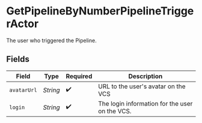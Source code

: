 # GetPipelineByNumberPipelineTriggerActor

The user who triggered the Pipeline.


## Fields

| Field                                          | Type                                           | Required                                       | Description                                    |
| ---------------------------------------------- | ---------------------------------------------- | ---------------------------------------------- | ---------------------------------------------- |
| `avatarUrl`                                    | *String*                                       | :heavy_check_mark:                             | URL to the user's avatar on the VCS            |
| `login`                                        | *String*                                       | :heavy_check_mark:                             | The login information for the user on the VCS. |